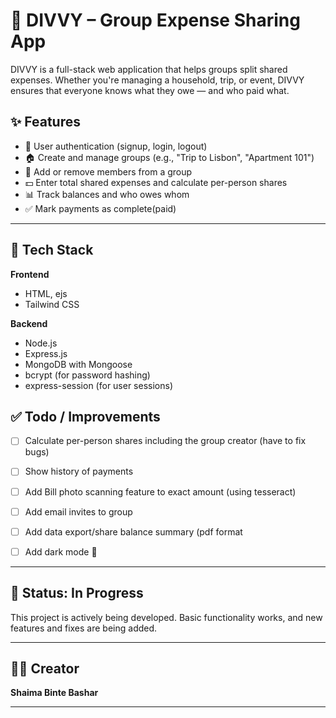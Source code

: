 # 💸 DIVVY – Group Expense Sharing App

DIVVY is a full-stack web application that helps groups split shared expenses. Whether you're managing a household, trip, or event, DIVVY ensures that everyone knows what they owe — and who paid what.



## ✨ Features

- 🔐 User authentication (signup, login, logout)
- 🏠 Create and manage groups (e.g., "Trip to Lisbon", "Apartment 101")
- 👥 Add or remove members from a group
- 💵 Enter total shared expenses and calculate per-person shares
- 📊 Track balances and who owes whom
- ✅ Mark payments as complete(paid)

---

## 🚀 Tech Stack

**Frontend**
- HTML, ejs
- Tailwind CSS

**Backend**
- Node.js
- Express.js
- MongoDB with Mongoose
- bcrypt (for password hashing)
- express-session (for user sessions)


## ✅ Todo / Improvements

- [ ] Calculate per-person shares including the group creator (have to fix bugs) 
- [ ] Show history of payments
- [ ] Add Bill photo scanning feature to exact amount (using tesseract)
- [ ] Add email invites to group
- [ ] Add data export/share balance summary (pdf format  
- [ ] Add dark mode 🌙  


---

## 🚧 Status: In Progress

This project is actively being developed. Basic functionality works, and new features and fixes are being added.

---

## 👩‍💻 Creator

**Shaima Binte Bashar**  

---
